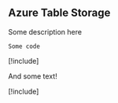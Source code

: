 ## Azure Table Storage

Some description here

```
Some code
```

[!include[](../includes/takeaway-heading.md)]

And some text!

[!include[](../includes/read-more-heading.md)]

